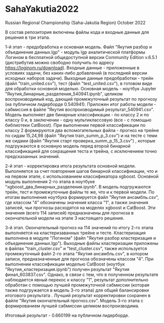 # SahaYakutia2022
Russian Regional Championship (Saha-Jakutia Region) October 2022

В состав репозитория включены файлы кода и входные данные для решения в три этапа.

1-й этап - предобработка и основная модель. Файл "Якутия разбор и объединение данных.lgp" - модуль lgp аналитической платформы Логином в бесплатной общедоступной версии Community Edition v.6.5.1 (дистрибутив можно свободно получить по адресу https://loginom.ru/download). Входные данные - приложенные в условиях задачи, без каких-либо добавлений (в последней версии исходных наборов задачи). Выходные данные предобработки - трейн (файл "train_united.csv"), тест (файл "test_united.csv"), в готовом виде для обработки основной моделью. Основная модель - ноутбук Jupyter "Якутия_бинарные_разделения_540941.ipynb", целиком воспроизводимый код, дающий промежуточный результат по прогнозу (на публичном лидерборде 0.540941). Приложен итог работы модели - сабмиссия в файле "Якутия воспроизводимый результат_540941.csv".
Модель выполняет две бинарные классификации - по классу 2 и по классу 0 и, в заключении - одну мультиклассовую (все - с помощью библиотеки CatBoost). При выполнении первой классификации по классу 2 формируются два вспомогательных файла - прогноз на трейне по сидам 15,24,98 (файл "Якутия train_summ_p_3.csv") и на тесте с теми же сидами (файл "Якутия старт проверка_summ_p_15_3.csv") , которые подгружаются в основную модель перед второй бинарной классификацией для сокращения теста и трейна, с исключением точно предсказанных значений.

2-й этап - корректировка итога результата основной модели. Выполняется за счет повторения шагов бинарной классификации, что и на первом этапе, с использованием классификатора xgboost. Основной модуль выполнения 2-го этапа в ноутбуке "xgboost_два_бинарных_разделения.ipynb". В модель подгружаются трейн, тест и промежуточные файлы те же, что и к первой модели. По итогам выполнения ноутбука формируется файл "Якутия ансамбль.csv", где классом "4" обозначены значения класса "1", а также значения записей, чьи прогнозы расходятся на моделях xgboost и CatBoost. Эти значения (всего 114 записей) предназначены для прогноза в окончательной модели на этапе 3 настоящего решения.

3-й этап. Окончательный прогноз на 114 значений по итогу 2-го этапа выполняется на кластеризаванных трейне и тесте. Кластеризация выполнена в модуле "Логином" (файл "Якутия разбор кластеризация и объединение данных.lgp"). Выходные файлы кластеризации приложены в файлах "train_cluster.csv" и "test_cluster.csv", также используется промежуточный файл 2-го этапа "Якутия ансамбль.csv", в котором записи, предназначенные для прогноза обозначены классом "4". При выполнении классификации моделью CatBoost (ноутбук "Якутия_кластеризация.ipynb") получен результат "Якутия финал_603837.csv". Однако, в связи с тем, что в полученном результате наблюдается явный перекос к классу "1", результат дополнительно обработан с помощью лучшей промежуточной сабмиссии (которая также подгружается в модель 3-го этапа) для общей балансировки итогового результата . Лучший результат корректировки сохранен в файле "Якутия окончательный прогноз.csv".
Модель 3-го этапа с формированием лучшей сабмиссии целиком воспроизводима.

Итоговый результат - 0.660199 на публичном лидерборде.

